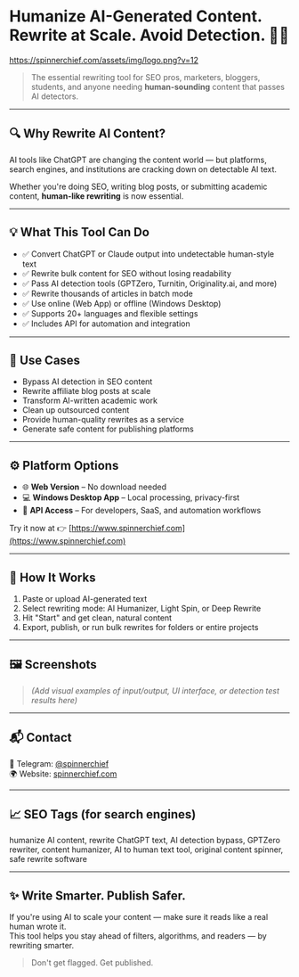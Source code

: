 # Humanize AI-Generated Content. Rewrite at Scale. Avoid Detection. 🧠✨

https://spinnerchief.com/assets/img/logo.png?v=12

> The essential rewriting tool for SEO pros, marketers, bloggers, students, and anyone needing **human-sounding** content that passes AI detectors.

---

## 🔍 Why Rewrite AI Content?

AI tools like ChatGPT are changing the content world — but platforms, search engines, and institutions are cracking down on detectable AI text.

Whether you're doing SEO, writing blog posts, or submitting academic content, **human-like rewriting** is now essential.

---

## 💡 What This Tool Can Do

- ✅ Convert ChatGPT or Claude output into undetectable human-style text  
- ✅ Rewrite bulk content for SEO without losing readability  
- ✅ Pass AI detection tools (GPTZero, Turnitin, Originality.ai, and more)  
- ✅ Rewrite thousands of articles in batch mode  
- ✅ Use online (Web App) or offline (Windows Desktop)  
- ✅ Supports 20+ languages and flexible settings  
- ✅ Includes API for automation and integration

---

## 🧠 Use Cases

- Bypass AI detection in SEO content  
- Rewrite affiliate blog posts at scale  
- Transform AI-written academic work  
- Clean up outsourced content  
- Provide human-quality rewrites as a service  
- Generate safe content for publishing platforms

---

## ⚙️ Platform Options

- 🌐 **Web Version** – No download needed  
- 💻 **Windows Desktop App** – Local processing, privacy-first  
- 🔌 **API Access** – For developers, SaaS, and automation workflows

Try it now at 👉 [https://www.spinnerchief.com](https://www.spinnerchief.com)

---

## 🧪 How It Works

1. Paste or upload AI-generated text  
2. Select rewriting mode: AI Humanizer, Light Spin, or Deep Rewrite  
3. Hit "Start" and get clean, natural content  
4. Export, publish, or run bulk rewrites for folders or entire projects

---

## 🖼 Screenshots

> *(Add visual examples of input/output, UI interface, or detection test results here)*

---

## 📬 Contact

💬 Telegram: [@spinnerchief](https://t.me/spinnerchief)  
🌍 Website: [spinnerchief.com](https://www.spinnerchief.com)

---

## 📈 SEO Tags (for search engines)
humanize AI content, rewrite ChatGPT text, AI detection bypass, GPTZero rewriter, content humanizer, AI to human text tool, original content spinner, safe rewrite software


---

## ✨ Write Smarter. Publish Safer.

If you're using AI to scale your content — make sure it reads like a real human wrote it.  
This tool helps you stay ahead of filters, algorithms, and readers — by rewriting smarter.

> Don't get flagged. Get published.


